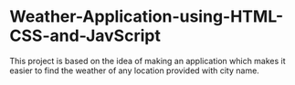 # Weather-Application-using-HTML-CSS-and-JavScript
This project is based on the idea of making an application which makes it easier to find the weather of any location provided with city name.
